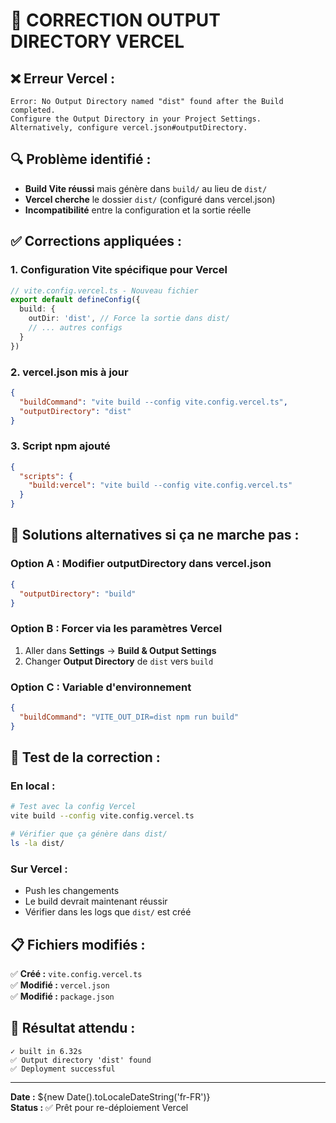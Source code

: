 # 🔧 CORRECTION OUTPUT DIRECTORY VERCEL

## ❌ **Erreur Vercel :**

```
Error: No Output Directory named "dist" found after the Build completed. 
Configure the Output Directory in your Project Settings. 
Alternatively, configure vercel.json#outputDirectory.
```

## 🔍 **Problème identifié :**

- **Build Vite réussi** mais génère dans `build/` au lieu de `dist/`
- **Vercel cherche** le dossier `dist/` (configuré dans vercel.json)
- **Incompatibilité** entre la configuration et la sortie réelle

## ✅ **Corrections appliquées :**

### **1. Configuration Vite spécifique pour Vercel**
```typescript
// vite.config.vercel.ts - Nouveau fichier
export default defineConfig({
  build: {
    outDir: 'dist', // Force la sortie dans dist/
    // ... autres configs
  }
})
```

### **2. vercel.json mis à jour**
```json
{
  "buildCommand": "vite build --config vite.config.vercel.ts",
  "outputDirectory": "dist"
}
```

### **3. Script npm ajouté**
```json
{
  "scripts": {
    "build:vercel": "vite build --config vite.config.vercel.ts"
  }
}
```

## 🎯 **Solutions alternatives si ça ne marche pas :**

### **Option A : Modifier outputDirectory dans vercel.json**
```json
{
  "outputDirectory": "build"
}
```

### **Option B : Forcer via les paramètres Vercel**
1. Aller dans **Settings** → **Build & Output Settings**
2. Changer **Output Directory** de `dist` vers `build`

### **Option C : Variable d'environnement**
```json
{
  "buildCommand": "VITE_OUT_DIR=dist npm run build"
}
```

## 🚀 **Test de la correction :**

### **En local :**
```bash
# Test avec la config Vercel
vite build --config vite.config.vercel.ts

# Vérifier que ça génère dans dist/
ls -la dist/
```

### **Sur Vercel :**
- Push les changements
- Le build devrait maintenant réussir
- Vérifier dans les logs que `dist/` est créé

## 📋 **Fichiers modifiés :**

✅ **Créé :** `vite.config.vercel.ts`  
✅ **Modifié :** `vercel.json`  
✅ **Modifié :** `package.json`  

## 🎉 **Résultat attendu :**

```
✓ built in 6.32s
✅ Output directory 'dist' found
✅ Deployment successful
```

---

**Date :** ${new Date().toLocaleDateString('fr-FR')}  
**Status :** ✅ Prêt pour re-déploiement Vercel